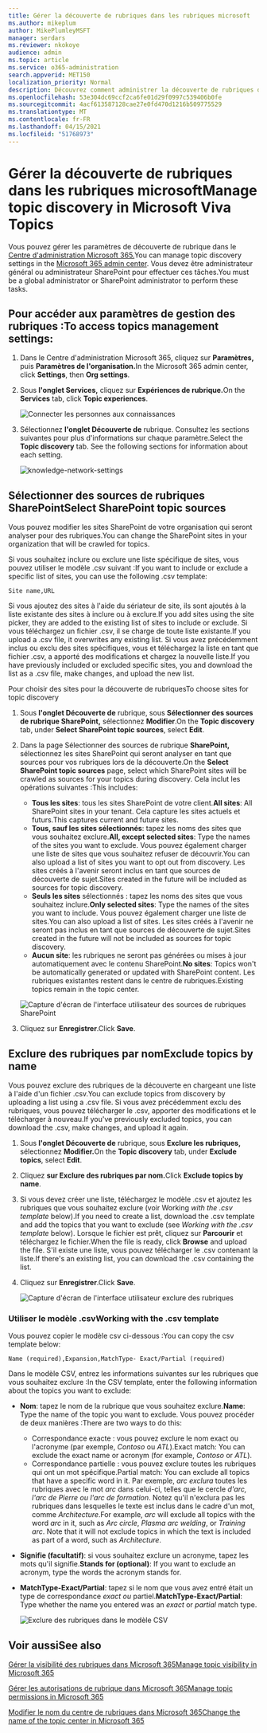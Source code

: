 ```yaml
---
title: Gérer la découverte de rubriques dans les rubriques microsoft
ms.author: mikeplum
author: MikePlumleyMSFT
manager: serdars
ms.reviewer: nkokoye
audience: admin
ms.topic: article
ms.service: o365-administration
search.appverid: MET150
localization_priority: Normal
description: Découvrez comment administrer la découverte de rubriques dans les rubriques microsoft.
ms.openlocfilehash: 53e304dc69ccf2ca6fe01d29f0997c539406b0fe
ms.sourcegitcommit: 4acf613587128cae27e0fd470d1216b509775529
ms.translationtype: MT
ms.contentlocale: fr-FR
ms.lasthandoff: 04/15/2021
ms.locfileid: "51768973"
---
```

# <a name="manage-topic-discovery-in-microsoft-viva-topics"></a><span data-ttu-id="f50a7-103">Gérer la découverte de rubriques dans les rubriques microsoft</span><span class="sxs-lookup"><span data-stu-id="f50a7-103">Manage topic discovery in Microsoft Viva Topics</span></span>

<span data-ttu-id="f50a7-104">Vous pouvez gérer les paramètres de découverte de rubrique dans le [Centre d'administration Microsoft 365.](https://admin.microsoft.com)</span><span class="sxs-lookup"><span data-stu-id="f50a7-104">You can manage topic discovery settings in the [Microsoft 365 admin center](https://admin.microsoft.com).</span></span> <span data-ttu-id="f50a7-105">Vous devez être administrateur général ou administrateur SharePoint pour effectuer ces tâches.</span><span class="sxs-lookup"><span data-stu-id="f50a7-105">You must be a global administrator or SharePoint administrator to perform these tasks.</span></span>

## <a name="to-access-topics-management-settings"></a><span data-ttu-id="f50a7-106">Pour accéder aux paramètres de gestion des rubriques :</span><span class="sxs-lookup"><span data-stu-id="f50a7-106">To access topics management settings:</span></span>

1. <span data-ttu-id="f50a7-107">Dans le Centre d'administration Microsoft 365, cliquez sur **Paramètres,** puis **Paramètres de l'organisation.**</span><span class="sxs-lookup"><span data-stu-id="f50a7-107">In the Microsoft 365 admin center, click **Settings**, then **Org settings**.</span></span>
2. <span data-ttu-id="f50a7-108">Sous **l'onglet Services,** cliquez sur **Expériences de rubrique.**</span><span class="sxs-lookup"><span data-stu-id="f50a7-108">On the **Services** tab, click **Topic experiences**.</span></span>

    ![Connecter les personnes aux connaissances](../media/admin-org-knowledge-options-completed.png) 

3. <span data-ttu-id="f50a7-110">Sélectionnez **l'onglet Découverte de** rubrique. Consultez les sections suivantes pour plus d'informations sur chaque paramètre.</span><span class="sxs-lookup"><span data-stu-id="f50a7-110">Select the **Topic discovery** tab. See the following sections for information about each setting.</span></span>

    ![knowledge-network-settings](../media/knowledge-network-settings-topic-discovery.png) 

## <a name="select-sharepoint-topic-sources"></a><span data-ttu-id="f50a7-112">Sélectionner des sources de rubriques SharePoint</span><span class="sxs-lookup"><span data-stu-id="f50a7-112">Select SharePoint topic sources</span></span>

<span data-ttu-id="f50a7-113">Vous pouvez modifier les sites SharePoint de votre organisation qui seront analyser pour des rubriques.</span><span class="sxs-lookup"><span data-stu-id="f50a7-113">You can change the SharePoint sites in your organization that will be crawled for topics.</span></span>

<span data-ttu-id="f50a7-114">Si vous souhaitez inclure ou exclure une liste spécifique de sites, vous pouvez utiliser le modèle .csv suivant :</span><span class="sxs-lookup"><span data-stu-id="f50a7-114">If you want to include or exclude a specific list of sites, you can use the following .csv template:</span></span>

``` csv
Site name,URL
```

<span data-ttu-id="f50a7-115">Si vous ajoutez des sites à l'aide du sériateur de site, ils sont ajoutés à la liste existante des sites à inclure ou à exclure.</span><span class="sxs-lookup"><span data-stu-id="f50a7-115">If you add sites using the site picker, they are added to the existing list of sites to include or exclude.</span></span> <span data-ttu-id="f50a7-116">Si vous téléchargez un fichier .csv, il se charge de toute liste existante.</span><span class="sxs-lookup"><span data-stu-id="f50a7-116">If you upload a .csv file, it overwrites any existing list.</span></span> <span data-ttu-id="f50a7-117">Si vous avez précédemment inclus ou exclu des sites spécifiques, vous et téléchargez la liste en tant que fichier .csv, a apporté des modifications et chargez la nouvelle liste.</span><span class="sxs-lookup"><span data-stu-id="f50a7-117">If you have previously included or excluded specific sites, you and download the list as a .csv file, make changes, and upload the new list.</span></span>

<span data-ttu-id="f50a7-118">Pour choisir des sites pour la découverte de rubriques</span><span class="sxs-lookup"><span data-stu-id="f50a7-118">To choose sites for topic discovery</span></span>

1. <span data-ttu-id="f50a7-119">Sous **l'onglet Découverte de** rubrique, sous **Sélectionner des sources de rubrique SharePoint,** sélectionnez **Modifier**.</span><span class="sxs-lookup"><span data-stu-id="f50a7-119">On the **Topic discovery** tab, under **Select SharePoint topic sources**, select **Edit**.</span></span>
2. <span data-ttu-id="f50a7-120">Dans la page Sélectionner des sources de rubrique **SharePoint,** sélectionnez les sites SharePoint qui seront analyser en tant que sources pour vos rubriques lors de la découverte.</span><span class="sxs-lookup"><span data-stu-id="f50a7-120">On the **Select SharePoint topic sources** page, select which SharePoint sites will be crawled as sources for your topics during discovery.</span></span> <span data-ttu-id="f50a7-121">Cela inclut les opérations suivantes :</span><span class="sxs-lookup"><span data-stu-id="f50a7-121">This includes:</span></span>
    - <span data-ttu-id="f50a7-122">**Tous les sites**: tous les sites SharePoint de votre client.</span><span class="sxs-lookup"><span data-stu-id="f50a7-122">**All sites**: All SharePoint sites in your tenant.</span></span> <span data-ttu-id="f50a7-123">Cela capture les sites actuels et futurs.</span><span class="sxs-lookup"><span data-stu-id="f50a7-123">This captures current and future sites.</span></span>
    - <span data-ttu-id="f50a7-124">**Tous, sauf les sites sélectionnés**: tapez les noms des sites que vous souhaitez exclure.</span><span class="sxs-lookup"><span data-stu-id="f50a7-124">**All, except selected sites**: Type the names of the sites you want to exclude.</span></span>  <span data-ttu-id="f50a7-125">Vous pouvez également charger une liste de sites que vous souhaitez refuser de découvrir.</span><span class="sxs-lookup"><span data-stu-id="f50a7-125">You can also upload a list of sites you want to opt out from discovery.</span></span> <span data-ttu-id="f50a7-126">Les sites créés à l'avenir seront inclus en tant que sources de découverte de sujet.</span><span class="sxs-lookup"><span data-stu-id="f50a7-126">Sites created in the future will be included as sources for topic discovery.</span></span> 
    - <span data-ttu-id="f50a7-127">**Seuls les sites** sélectionnés : tapez les noms des sites que vous souhaitez inclure.</span><span class="sxs-lookup"><span data-stu-id="f50a7-127">**Only selected sites**: Type the names of the sites you want to include.</span></span> <span data-ttu-id="f50a7-128">Vous pouvez également charger une liste de sites.</span><span class="sxs-lookup"><span data-stu-id="f50a7-128">You can also upload a list of sites.</span></span> <span data-ttu-id="f50a7-129">Les sites créés à l'avenir ne seront pas inclus en tant que sources de découverte de sujet.</span><span class="sxs-lookup"><span data-stu-id="f50a7-129">Sites created in the future will not be included as sources for topic discovery.</span></span>
    - <span data-ttu-id="f50a7-130">**Aucun site**: les rubriques ne seront pas générées ou mises à jour automatiquement avec le contenu SharePoint.</span><span class="sxs-lookup"><span data-stu-id="f50a7-130">**No sites**: Topics won't be automatically generated or updated with SharePoint content.</span></span> <span data-ttu-id="f50a7-131">Les rubriques existantes restent dans le centre de rubriques.</span><span class="sxs-lookup"><span data-stu-id="f50a7-131">Existing topics remain in the topic center.</span></span>

    ![Capture d'écran de l'interface utilisateur des sources de rubriques SharePoint](../media/k-manage-select-topic-source.png)
   
3. <span data-ttu-id="f50a7-133">Cliquez sur **Enregistrer**.</span><span class="sxs-lookup"><span data-stu-id="f50a7-133">Click **Save**.</span></span>

## <a name="exclude-topics-by-name"></a><span data-ttu-id="f50a7-134">Exclure des rubriques par nom</span><span class="sxs-lookup"><span data-stu-id="f50a7-134">Exclude topics by name</span></span>

<span data-ttu-id="f50a7-135">Vous pouvez exclure des rubriques de la découverte en chargeant une liste à l'aide d'un fichier .csv.</span><span class="sxs-lookup"><span data-stu-id="f50a7-135">You can exclude topics from discovery by uploading a list using a .csv file.</span></span> <span data-ttu-id="f50a7-136">Si vous avez précédemment exclu des rubriques, vous pouvez télécharger le .csv, apporter des modifications et le télécharger à nouveau.</span><span class="sxs-lookup"><span data-stu-id="f50a7-136">If you've previously excluded topics, you can download the .csv, make changes, and upload it again.</span></span>

1. <span data-ttu-id="f50a7-137">Sous **l'onglet Découverte de** rubrique, sous **Exclure les rubriques,** sélectionnez **Modifier.**</span><span class="sxs-lookup"><span data-stu-id="f50a7-137">On the **Topic discovery** tab, under **Exclude topics**, select **Edit**.</span></span>
2. <span data-ttu-id="f50a7-138">Cliquez **sur Exclure des rubriques par nom.**</span><span class="sxs-lookup"><span data-stu-id="f50a7-138">Click **Exclude topics by name**.</span></span>
3. <span data-ttu-id="f50a7-139">Si vous devez créer une liste, téléchargez le modèle .csv et ajoutez les rubriques que vous souhaitez exclure (voir Working *with the .csv template* below).</span><span class="sxs-lookup"><span data-stu-id="f50a7-139">If you need to create a list, download the .csv template and add the topics that you want to exclude (see *Working with the .csv template* below).</span></span> <span data-ttu-id="f50a7-140">Lorsque le fichier est prêt, cliquez sur **Parcourir** et téléchargez le fichier.</span><span class="sxs-lookup"><span data-stu-id="f50a7-140">When the file is ready, click **Browse** and upload the file.</span></span> <span data-ttu-id="f50a7-141">S'il existe une liste, vous pouvez télécharger le .csv contenant la liste.</span><span class="sxs-lookup"><span data-stu-id="f50a7-141">If there's an existing list, you can download the .csv containing the list.</span></span>
4. <span data-ttu-id="f50a7-142">Cliquez sur **Enregistrer**.</span><span class="sxs-lookup"><span data-stu-id="f50a7-142">Click **Save**.</span></span>

    ![Capture d'écran de l'interface utilisateur exclure des rubriques](../media/km-manage-exclude-topics.png)

### <a name="working-with-the-csv-template"></a><span data-ttu-id="f50a7-144">Utiliser le modèle .csv</span><span class="sxs-lookup"><span data-stu-id="f50a7-144">Working with the .csv template</span></span>

<span data-ttu-id="f50a7-145">Vous pouvez copier le modèle csv ci-dessous :</span><span class="sxs-lookup"><span data-stu-id="f50a7-145">You can copy the csv template below:</span></span>

``` csv
Name (required),Expansion,MatchType- Exact/Partial (required)
```

<span data-ttu-id="f50a7-146">Dans le modèle CSV, entrez les informations suivantes sur les rubriques que vous souhaitez exclure :</span><span class="sxs-lookup"><span data-stu-id="f50a7-146">In the CSV template, enter the following information about the topics you want to exclude:</span></span>

- <span data-ttu-id="f50a7-147">**Nom**: tapez le nom de la rubrique que vous souhaitez exclure.</span><span class="sxs-lookup"><span data-stu-id="f50a7-147">**Name**: Type the name of the topic you want to exclude.</span></span> <span data-ttu-id="f50a7-148">Vous pouvez procéder de deux manières :</span><span class="sxs-lookup"><span data-stu-id="f50a7-148">There are two ways to do this:</span></span>
    - <span data-ttu-id="f50a7-149">Correspondance exacte : vous pouvez exclure le nom exact ou l'acronyme (par exemple, *Contoso* ou *ATL*).</span><span class="sxs-lookup"><span data-stu-id="f50a7-149">Exact match: You can exclude the exact name or acronym (for example, *Contoso* or *ATL*).</span></span>
    - <span data-ttu-id="f50a7-150">Correspondance partielle : vous pouvez exclure toutes les rubriques qui ont un mot spécifique.</span><span class="sxs-lookup"><span data-stu-id="f50a7-150">Partial match: You can exclude all topics that have a specific word in it.</span></span>  <span data-ttu-id="f50a7-151">Par exemple, *arc exclura* toutes les rubriques avec le mot *arc* dans celui-ci, telles que le cercle *d'arc,* *l'arc de Pierre ou* *l'arc de formation*. Notez qu'il n'exclura pas les rubriques dans lesquelles le texte est inclus dans le cadre d'un mot, comme *Architecture*.</span><span class="sxs-lookup"><span data-stu-id="f50a7-151">For example, *arc* will exclude all topics with the word *arc* in it, such as *Arc circle*, *Plasma arc welding*, or *Training arc*. Note that it will not exclude topics in which the text is included as part of a word, such as *Architecture*.</span></span>
- <span data-ttu-id="f50a7-152">**Signifie (facultatif)**: si vous souhaitez exclure un acronyme, tapez les mots qu'il signifie.</span><span class="sxs-lookup"><span data-stu-id="f50a7-152">**Stands for (optional)**: If you want to exclude an acronym, type the words the acronym stands for.</span></span>
- <span data-ttu-id="f50a7-153">**MatchType-Exact/Partial**: tapez si le nom que vous avez entré était un type de correspondance *exact* *ou* partiel.</span><span class="sxs-lookup"><span data-stu-id="f50a7-153">**MatchType-Exact/Partial**: Type whether the name you entered was an *exact* or *partial* match type.</span></span>

    ![Exclure des rubriques dans le modèle CSV](../media/exclude-topics-csv.png) 

## <a name="see-also"></a><span data-ttu-id="f50a7-155">Voir aussi</span><span class="sxs-lookup"><span data-stu-id="f50a7-155">See also</span></span>

[<span data-ttu-id="f50a7-156">Gérer la visibilité des rubriques dans Microsoft 365</span><span class="sxs-lookup"><span data-stu-id="f50a7-156">Manage topic visibility in Microsoft 365</span></span>](topic-experiences-knowledge-rules.md)

[<span data-ttu-id="f50a7-157">Gérer les autorisations de rubrique dans Microsoft 365</span><span class="sxs-lookup"><span data-stu-id="f50a7-157">Manage topic permissions in Microsoft 365</span></span>](topic-experiences-user-permissions.md)

[<span data-ttu-id="f50a7-158">Modifier le nom du centre de rubriques dans Microsoft 365</span><span class="sxs-lookup"><span data-stu-id="f50a7-158">Change the name of the topic center in Microsoft 365</span></span>](topic-experiences-administration.md)
